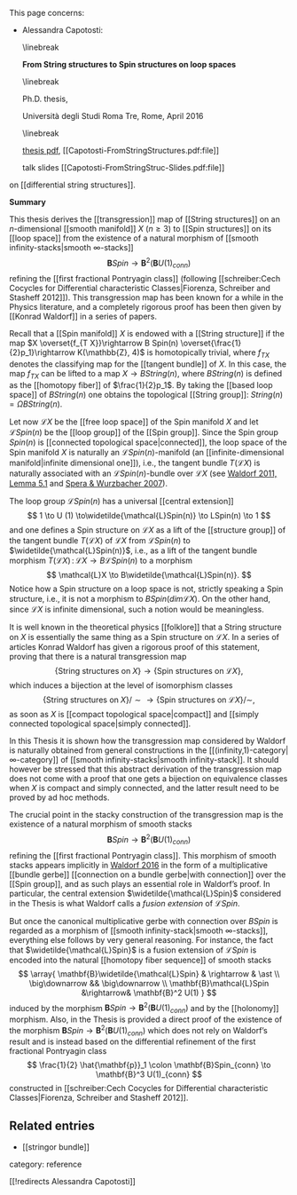 This page concerns:

* Alessandra Capotosti:

  \linebreak

  **From String structures to Spin structures on loop spaces**

  \linebreak

  Ph.D. thesis, 

  Universit&#224; degli Studi Roma Tre, Rome, April 2016

  \linebreak

  [thesis pdf](http://www.matfis.uniroma3.it/Allegati/Dottorato/TESI/capotosti/PhD%20Thesis%202016%20A%20Capotosti.pdf), [[Capotosti-FromStringStructures.pdf:file]] 

   talk slides [[Capotosti-FromStringStruc-Slides.pdf:file]]

on [[differential string structures]].

**Summary**

This thesis derives the [[transgression]] map of [[String structures]] on an $n$-dimensional [[smooth manifold]] $X$ ($n \geq 3$) to [[Spin structures]] on its [[loop space]] from the existence of a natural morphism of [[smooth infinity-stacks|smooth $\infty$-stacks]] 
$$
  \mathbf{B}Spin 
    \longrightarrow 
  \mathbf{B}^2\big(\mathbf{B}U(1)_{conn}\big)
$$
refining the [[first fractional Pontryagin class]] (following [[schreiber:Cech Cocycles for Differential characteristic Classes|Fiorenza, Schreiber and Stasheff 2012]]). This transgression map has been known for a while in the Physics literature, and a completely rigorous proof has
been then given by [[Konrad Waldorf]] in a series of papers. 

Recall that a [[Spin manifold]] $X$ is endowed with a [[String
structure]] if the map $X \overset{f_{T X}}\rightarrow B Spin(n) \overset{\frac{1}{2}p_1}\rightarrow K(\mathbb{Z}, 4)$ is homotopically trivial, where $f_{T X}$ denotes the classifying map for the [[tangent bundle]] of $X$. In this case, the
map $f_{TX}$ can be lifted to a map $X \to B String(n)$, where $B String(n)$ is defined as the [[homotopy
fiber]] of $\frac{1}{2}p_1$. By taking the [[based loop space]] of $B String(n)$ one obtains the topological [[String group]]:
$String(n) = \Omega BString(n)$.

Let now $\mathcal{L}X$ be
the [[free loop space]] of the Spin manifold $X$ and let $\mathcal{L}Spin(n)$ be the [[loop group]] of the [[Spin group]]. Since the
Spin group $Spin(n)$ is [[connected topological space|connected]], the loop space of the Spin manifold $X$ is naturally an
$\mathcal{L}Spin(n)$-manifold (an [[infinite-dimensional manifold|infinite dimensional one]]), i.e., the tangent bundle $T (\mathcal{L}X)$ is naturally associated with an $\mathcal{L}Spin(n)$-bundle over $\mathcal{L}X$ (see [Waldorf 2011, Lemma 5.1](#smooth+loop+space#Waldorf11)  and [Spera & Wurzbacher 2007](smooth+loop+space#SperaWurzbacher07)). 

The loop group $\mathcal{L}Spin(n)$ has a universal [[central extension]]
$$
1 \to U (1) \to\widetilde{\mathcal{L}Spin(n)} \to LSpin(n) \to 1
$$
 and one defines a Spin structure on $\mathcal{L}X$ as a lift of the [[structure group]] of the
tangent bundle $T (\mathcal{L}X)$ of $\mathcal{L}X$ from $\mathcal{L}Spin(n)$ to $\widetilde{\mathcal{L}Spin(n)}$, i.e., as a lift of the tangent
bundle morphism $T (\mathcal{L}X) \,\colon\, \mathcal{L}X \to B\mathcal{L}Spin(n)$ to a morphism 
$$
\mathcal{L}X \to B\widetilde{\mathcal{L}Spin(n)}.
$$
Notice how a Spin structure on a loop space is not, strictly speaking a Spin structure, i.e., it
is not a morphism to $BSpin(dim \mathcal{L}X)$. On the other hand, since $\mathcal{L}X$ is infinite dimensional,
such a notion would be meaningless.

It is well known in the theoretical physics [[folklore]] that a String structure on $X$ is essentially
the same thing as a Spin structure on $\mathcal{L}X$. In a series of articles
Konrad Waldorf has given a rigorous proof of this statement, proving that there is a natural
transgression map
$$
\{\text{String structures on}\;X\} \to \{\text{Spin structures on}\;\mathcal{L}X\},
$$
which induces a bijection at the level of isomorphism classes
$$
\{\text{String structures on}\;X\}/\sim \to \{\text{Spin structures on}\;\mathcal{L}X\}/\sim,
$$
as soon as $X$ is [[compact topological space|compact]] and [[simply connected topological space|simply connected]].

In this Thesis it is shown how the transgression map considered by Waldorf is naturally obtained
from general constructions in the [[(infinity,1)-category|$\infty$-category]] of [[smooth infinity-stacks|smooth infinity-stack]]. It should however be stressed that this abstract derivation of the transgression map does not come with a proof that one gets a bijection on equivalence classes when $X$ is compact and simply connected, and the latter result need to be proved by ad hoc methods. 

The crucial point in the stacky construction of the transgression map is the existence
of a natural morphism of smooth stacks
$$
 \mathbf{B}Spin 
    \longrightarrow 
 {\mathbf{B}}^2\big(\mathbf{B}U(1)_{conn}\big)
$$
refining the [[first fractional Pontryagin class]]. This morphism of smooth stacks appears implicitly in [Waldorf 2016](smooth+loop+space#Waldorf16) in the form of a multiplicative [[bundle gerbe]] [[connection on a bundle gerbe|with connection]] over the [[Spin group]], and as such plays
an essential role in Waldorf’s proof. In particular, the central extension $\widetilde{\mathcal{L}Spin}$ considered in the Thesis is what Waldorf calls a *fusion extension* of $\mathcal{L}Spin$. 

But once the canonical
multiplicative gerbe with connection over $B Spin$ is regarded as a morphism of [[smooth infinity-stack|smooth $\infty$-stacks]], everything else follows by very general reasoning. For instance, the fact that $\widetilde{\mathcal{L}Spin}$ is a fusion extension of $\mathcal{L}Spin$ is encoded into the natural [[homotopy fiber sequence]] of smooth stacks
$$
  \array{ 
    \mathbf{B}\widetilde{\mathcal{L}Spin} 
    & \rightarrow & 
    \ast  
    \\
    \big\downarrow && \big\downarrow 
    \\
    \mathbf{B}\mathcal{L}Spin 
    &\rightarrow& 
    \mathbf{B}^2 U(1) 
  }
$$
induced by the morphism $\mathbf{B}Spin \to {\mathbf{B}}^2\big({\mathbf{B}}U(1)_{conn}\big)$ and by the [[holonomy]] morphism. Also, in the Thesis is provided a direct proof of the existence of the morphism $\mathbf{B}Spin \rightarrow {\mathbf{B}}^2\big({\mathbf{B}}U(1)_{conn}\big)$ which
does not rely on Waldorf’s result and is instead based on the differential refinement of the
first fractional Pontryagin class
$$
  \frac{1}{2} \hat{\mathbf{p}}_1 
  \colon 
  \mathbf{B}Spin_{conn} \to \mathbf{B}^3 U(1)_{conn}
$$
constructed in [[schreiber:Cech Cocycles for Differential characteristic Classes|Fiorenza, Schreiber and Stasheff 2012]].

## Related entries

* [[stringor bundle]]


category: reference

[[!redirects Alessandra Capotosti]]

